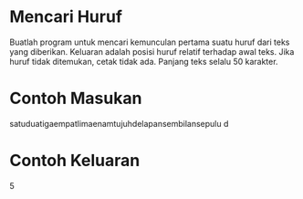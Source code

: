 # Mencari Huruf
Buatlah program untuk mencari kemunculan pertama suatu huruf dari teks yang diberikan. Keluaran adalah posisi huruf relatif terhadap awal teks. Jika huruf tidak ditemukan, cetak tidak ada. Panjang teks selalu 50 karakter.

# Contoh Masukan
satuduatigaempatlimaenamtujuhdelapansembilansepulu
d
# Contoh Keluaran
5